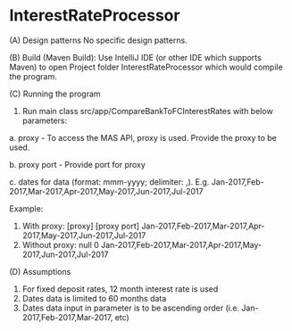 # InterestRateProcessor
(A) Design patterns
No specific design patterns.

(B) Build (Maven Build):
Use IntelliJ IDE (or other IDE which supports Maven) to open Project folder InterestRateProcessor which would compile the program.

(C) Running the program
1. Run main class src/app/CompareBankToFCInterestRates with below parameters:

a. proxy - To access the MAS API, proxy is used. Provide the proxy to be used.

b. proxy port - Provide port for proxy

c. dates for data (format: mmm-yyyy; delimiter: ,). E.g. Jan-2017,Feb-2017,Mar-2017,Apr-2017,May-2017,Jun-2017,Jul-2017

Example:
1. With proxy: [proxy] [proxy port] Jan-2017,Feb-2017,Mar-2017,Apr-2017,May-2017,Jun-2017,Jul-2017
2. Without proxy: null 0 Jan-2017,Feb-2017,Mar-2017,Apr-2017,May-2017,Jun-2017,Jul-2017

(D) Assumptions
1. For fixed deposit rates, 12 month interest rate is used
2. Dates data is limited to 60 months data
3. Dates data input in parameter is to be ascending order (i.e. Jan-2017,Feb-2017,Mar-2017, etc)